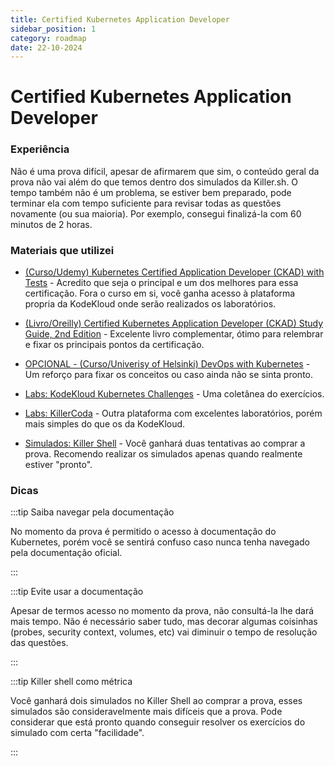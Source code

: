 ```yaml
---
title: Certified Kubernetes Application Developer
sidebar_position: 1
category: roadmap
date: 22-10-2024
---
```


# Certified Kubernetes Application Developer

### Experiência

Não é uma prova difícil, apesar de afirmarem que sim, o conteúdo geral da prova não vai além do que temos dentro dos 
simulados da Killer.sh. O tempo também não é um problema, se estiver bem preparado, pode terminar ela com tempo suficiente 
para revisar todas as questões novamente (ou sua maioria). Por exemplo, consegui finalizá-la com 60 minutos de 2 horas.

### Materiais que utilizei

- [(Curso/Udemy) Kubernetes Certified Application Developer (CKAD) with Tests](https://www.udemy.com/course/certified-kubernetes-application-developer) - 
    Acredito que seja o principal e um dos melhores para essa certificação. Fora o curso em si, você ganha acesso à plataforma
    propria da KodeKloud onde serão realizados os laboratórios.

- [(Livro/Oreilly) Certified Kubernetes Application Developer (CKAD) Study Guide, 2nd Edition](https://www.oreilly.com/library/view/certified-kubernetes-application/9781098152857/) -
  Excelente livro complementar, ótimo para relembrar e fixar os principais pontos da certificação.

- [OPCIONAL - (Curso/Univerisy of Helsinki) DevOps with Kubernetes](https://devopswithkubernetes.com/) - 
    Um reforço para fixar os conceitos ou caso ainda não se sinta pronto.

- [Labs: KodeKloud Kubernetes Challenges](https://kodekloud.com/courses/kubernetes-challenges/) - Uma coletânea do exercícios.

- [Labs: KillerCoda](https://killercoda.com/) - 
    Outra plataforma com excelentes laboratórios, porém mais simples do que os da KodeKloud.

- [Simulados: Killer Shell](https://killer.sh/) - 
    Você ganhará duas tentativas ao comprar a prova. Recomendo realizar os simulados apenas quando realmente estiver "pronto".

### Dicas

:::tip Saiba navegar pela documentação

No momento da prova é permitido o acesso à documentação do Kubernetes, porém você se sentirá confuso caso nunca tenha 
navegado pela documentação oficial.

:::

:::tip Evite usar a documentação

Apesar de termos acesso no momento da prova, não consultá-la lhe dará mais tempo. 
Não é necessário saber tudo, mas decorar algumas coisinhas (probes, security context, volumes, etc) vai diminuir o tempo
de resolução das questões. 

:::

:::tip Killer shell como métrica

Você ganhará dois simulados no Killer Shell ao comprar a prova, esses simulados são consideravelmente mais difíceis que 
a prova. Pode considerar que está pronto quando conseguir resolver os exercícios do simulado com certa "facilidade".

:::
